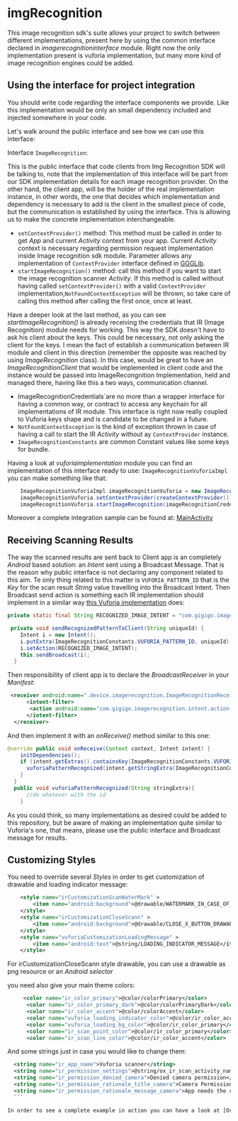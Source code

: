 # imgRecognition

This image recognition sdk's suite allows your project to switch between different implementations, present here by using the common interface declared in _imagerecognitioninterface_ module. Right now the only implementation present is vuforia implementation, but many more kind of image recognition engines could be added.

## Using the interface for project integration
You should write code regarding the interface components we provide. Like this implementation would be only an small dependency included and injected somewhere in your code.

Let's walk around the public interface and see how we can use this interface:

Interface `ImageRecognition`:

This is the public interface that code clients from Img Recognition SDK will be talking to, note that the implementation of this interface will be part from our SDK implementation details for each image recognition provider. On the other hand, the client app, will be the holder of the real implementation instance, in other words, the one that decides which implementation and dependency is necessary to add is the client in the smallest piece of code, but the communication is established by using the interface. This is allowing us to make the concrete implementation interchangeable.    
  
* `setContextProvider()` method: This method must be called in order to get _App_ and current _Activity_ context from your app. Current _Activity_ context is necessary regarding permission request implementation inside Image recognition sdk module. Parameter allows any implementation of `ContextProvider` interface defined in [GGGLib](https://github.com/Gigigo-Android-Devs/gigigo-utils-suite/blob/master/ggglib/src/main/jav/com/gigigo/ggglib/ContextProvider.java).
* `startImageRecognition()` method: call this method if you want to start the image recognition scanner _Activity_. If this method is called without having called `setContextProvider()` with a valid `ContextProvider` implementation,`NotFoundContextException` will be thrown, so take care of calling this method after calling the first once, once at least.
 
 Have a deeper look at the last method, as you can see _startImageRecognition()_ is already receiving the credentials that IR (Image Recognition) module needs for working. This way the SDK doesn't have to ask his client about the keys. This could be necessary, not only asking the client for the keys. I mean the fact of establish a communication between IR module and client in this direction (remember the opposite was reached by using _ImageRecognition_ class). In this case, would be great to have an _ImageRecognitionClient_ that would be implemented in client code and the instance would be passed into ImageRecongnition Implementation, held and managed there, having like this a two ways, communication channel.
 
 * ImageRecognitionCredentials`are no more than a wrapper interface for having a common way, or contract to access any keychain for all implementations of IR module. This interface is right now really coupled to Vuforia keys shape and is candidate to be changed in a future.
 * `NotFoundContextException` is the kind of exception thrown in case of having a call to start the IR _Activity_ without ay `ContextProvider` instance.
 * `ImageRecognitionConstants` are common Constant values like some keys for bundle. 
 
 Having a look at _vuforiaimplementation_ module you can find an implementation of this interface ready to use: `ImageRecognitionVuforiaImpl` you can make something like that:
 
 ```java
     ImageRecognitionVuforiaImpl imageRecognitionVuforia = new ImageRecognitionVuforiaImpl();
     imageRecognitionVuforia.setContextProvider(createContextProvider());
     imageRecognitionVuforia.startImageRecognition(imageRecognitionCredentials);
 ```
 Moreover a complete integration sample can be found at: [MainActivity](https://github.com/GigigoGreenLabs/imgRecognition/blob/master/app/src/main/java/com/gigigo/imagerecognition/MainActivity.java)
 
## Receiving Scanning Results

The way the scanned results are sent back to Client app is an completely _Android_ based solution: an _Intent_ sent using a Broadcast Message. That is the reason why public interface is not declaring any component related to this aim. Te only thing related to this matter is `VUFORIA_PATTERN_ID` that is the _Key_ for the scan result _String_ value travelling into the Broadcast Intent. Then Broadcast send action is something each IR implementation should implement in a similar way [this Vuforia implementation](https://github.om/GigigoGreenLabs/imgRecognition/blob/master/vuforiaimplementation/src/main/java/com/gigigo/vuforiaimplementation/VuforiaActivity.java) does:

```java
private static final String RECOGNIZED_IMAGE_INTENT = "com.gigigo.imagerecognition.intent.action.RECOGNIZED_IMAGE";

 private void sendRecognizedPatternToClient(String uniqueId) {
    Intent i = new Intent();
    i.putExtra(ImageRecognitionConstants.VUFORIA_PATTERN_ID, uniqueId);
    i.setAction(RECOGNIZED_IMAGE_INTENT);
    this.sendBroadcast(i);
  }
```

Then responsibility of client app is to declare the _BroadcastReceiver_ in your _Manifest_:
 
 ```xml
  <receiver android:name=".device.imagerecognition.ImageRecognitionReceiver" >
       <intent-filter>
        <action android:name="com.gigigo.imagerecognition.intent.action.RECOGNIZED_IMAGE"></action>
       </intent-filter>
   </receiver>
 ```
 
 And then implement it with an _onReceive()_ method similar to this one:
  
  ```java
  @verride public void onReceive(Context context, Intent intent) {
      initDependencies();
      if (intent.getExtras().containsKey(ImageRecognitionConstants.VUFORIA_PATTERN_ID)){
        vuforiaPatternRecognized(intent.getStringExtra(ImageRecognitionConstants.VUFORIA_PATTERN_ID));
      }
    }
    public void vuforiaPatternRecognized(String stringExtra){
        //do whatever with the id
      }
  ```
  
  As you could think, so many implementations as desired could be added to this repository, but be aware of making an implementation quite similar to Vuforia's one, that means, please use the public interface and Broadcast message for results.
     

## Customizing Styles

You need to override several _Styles_ in order to get customization of drawable and loading indicator message:

 ```xml
     <style name="irCustomizationScanWaterMark" >
         <item name="android:background">@drawable/WATERMARK_IN_CASE_OF_WANTED</item>
     </style>
     <style name="irCustomizationCloseScann" >
         <item name="android:background">@drawable/CLOSE_X_BUTTON_DRAWABLE</item> 
     </style>
     <style name="vuforiaCustomizationLoadingMessage" >
         <item name="android:text">@string/LOADING_INDICATOR_MESSAGE</item>
     </style>
 ```
 For irCustomizationCloseScann style drawable, you can use a drawable as png resource or an _Android selector_
 
 you need also give your main theme colors:
   
  ```xml
       <color name="ir_color_primary">@color/colorPrimary</color>
        <color name="ir_color_primary_dark">@color/colorPrimaryDark</color>
        <color name="ir_color_accent">@color/colorAccent</color>
        <color name="vuforia_loading_indicator_color">@color/ir_color_accent</color>
        <color name="vuforia_loading_bg_color">@color/ir_color_primary</color>
        <color name="ir_scan_point_color">@color/ir_color_primary</color>
        <color name="ir_scan_line_color">@color/ir_color_accent</color>
   ```
  
  And some strings just in case you would like to change them:
  
  ```xml
    <string name="ir_app_name">Vuforia scanner</string>
    <string name="ir_permission_settings">@string/ox_ir_scan_activity_name</string>
    <string name="ir_permission_denied_camera">Denied camera permission</string>
    <string name="ir_permission_rationale_title_camera">Camera Permission</string>
    <string name="ir_permission_rationale_message_camera">App needs the camera device access</string>
    ```

In order to see a complete example in action you can have a look at [Orchextra SDK implementation](https://github.com/Orchextra/orchextra-android-sdk).


